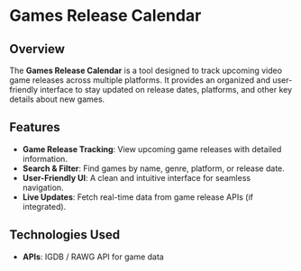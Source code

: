 # Games Release Calendar

## Overview
The **Games Release Calendar** is a tool designed to track upcoming video game releases across multiple platforms. It provides an organized and user-friendly interface to stay updated on release dates, platforms, and other key details about new games.

## Features
-  **Game Release Tracking**: View upcoming game releases with detailed information.
-  **Search & Filter**: Find games by name, genre, platform, or release date.
-  **User-Friendly UI**: A clean and intuitive interface for seamless navigation.
-  **Live Updates**: Fetch real-time data from game release APIs (if integrated).

## Technologies Used
- **APIs**: IGDB / RAWG API for game data
